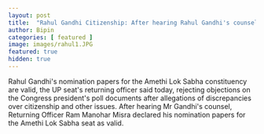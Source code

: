 ```yaml
---
layout: post
title:  "Rahul Gandhi Citizenship: After hearing Rahul Gandhi's counsel, Returning Officer Ram Manohar Misra declared his nomination papers for the Amethi Lok Sabha seat as valid."
author: Bipin
categories: [ featured ]
image: images/rahul1.JPG
featured: true
hidden: true
---
```

Rahul Gandhi's nomination papers for the Amethi Lok Sabha constituency are valid, the UP seat's returning officer said today, rejecting objections on the Congress president's poll documents after allegations of discrepancies over citizenship and other issues.
After hearing Mr Gandhi's counsel, Returning Officer Ram Manohar Misra declared his nomination papers for the Amethi Lok Sabha seat as valid.
